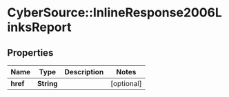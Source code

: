 # CyberSource::InlineResponse2006LinksReport

## Properties
Name | Type | Description | Notes
------------ | ------------- | ------------- | -------------
**href** | **String** |  | [optional] 


